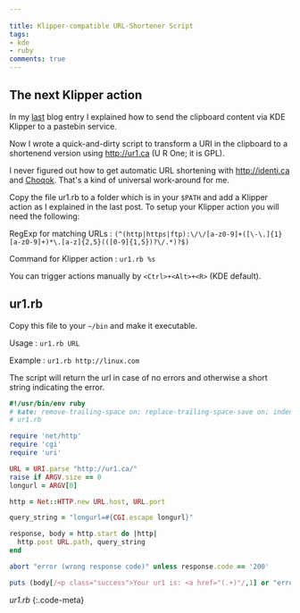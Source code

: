 ```yaml
---
 
title: Klipper-compatible URL-Shortener Script
tags:
- kde
- ruby
comments: true
---
```


## The next Klipper action

In my [last][last] blog entry I explained how to send the clipboard content via
KDE Klipper to a pastebin service.

Now I wrote a quick-and-dirty script to transform a URI in the clipboard to a
shortenend version using <http://ur1.ca> (U R One; it is GPL).

I never figured out how to get automatic URL shortening with <http://identi.ca>
and [Choqok][choq]. That's a kind of universal work-around for me.

Copy the file ur1.rb to a folder which is in your `$PATH` and add a Klipper
action as I explained in the last post. To setup your Klipper action you will
need the following:

RegExp for matching URLs
:   `(^(http|https|ftp):\/\/[a-z0-9]+([\-\.]{1}[a-z0-9]+)*\.[a-z]{2,5}(([0-9]{1,5})?\/.*)?$)`

Command for Klipper action
:   `ur1.rb %s`

You can trigger actions manually by `<Ctrl>+<Alt>+<R>` (KDE default).


[last]: /2010/03/03/awesome_klipper_workflow.html "How to configure Klipper to work with pastie.rb script"
[choq]: http://choqok.gnufolks.org/ "Open Source KDE Mikroblogging Client"


## ur1.rb

Copy this file to your `~/bin` and make it executable.

Usage
:   `ur1.rb URL`

Example
:   `ur1.rb http://linux.com`

The script will return the url in case of no errors and otherwise a short string
indicating the error.

~~~ruby
#!/usr/bin/env ruby
# kate: remove-trailing-space on; replace-trailing-space-save on; indent-width 2; indent-mode ruby; syntax ruby;
# ur1.rb

require 'net/http'
require 'cgi'
require 'uri'

URL = URI.parse "http://ur1.ca/"
raise if ARGV.size == 0
longurl = ARGV[0]

http = Net::HTTP.new URL.host, URL.port

query_string = "longurl=#{CGI.escape longurl}"

response, body = http.start do |http|
  http.post URL.path, query_string
end

abort "error (wrong response code)" unless response.code == '200'

puts (body[/<p class="success">Your ur1 is: <a href="(.+)"/,1] or "error (no url returned)")
~~~
*ur1.rb*
{:.code-meta}